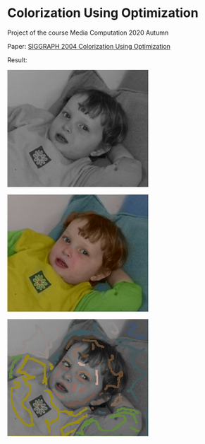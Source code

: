 # Colorization Using Optimization

Project of the course Media Computation 2020 Autumn

Paper: [SIGGRAPH 2004 Colorization Using Optimization](https://www.cs.huji.ac.il/~yweiss/Colorization/)

Result:

![pic](baby.bmp)

![pic](baby_colored.bmp)

![pic](baby_marked.bmp)

